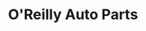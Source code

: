 ---
title: "O'Reilly Auto Parts"
url: /chicago/oreilly-auto-parts-west-foster-avenue/
shop: Autoteile
---